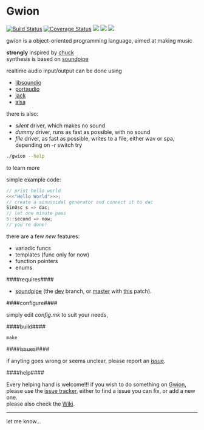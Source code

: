 # Gwion
[![Build Status](https://travis-ci.org/fennecdjay/Gwion.svg?branch=dev)](https://travis-ci.org/fennecdjay/Gwion)
[![Coverage Status](https://coveralls.io/repos/github/fennecdjay/Gwion/badge.svg?branch=dev)](https://coveralls.io/github/fennecdjay/Gwion?branch=dev)
![](http://b.repl.ca/v1/version-pre--pre--alpha-red.svg)
![](https://img.shields.io/badge/version-pre--pre--alpha-red.svg)
![](https://img.shields.io/badge/language-C-yellowgreen.svg)  

gwion is a object-oriented programming language, aimed at making music

**strongly** inspired by [chuck](http://chuck.stanford.edu/)  
synthesis is based on [soundpipe](http://paulbatchelor.github.io/proj/soundpipe.html)  

realtime audio input/output can be done using  
*  [libsoundio](http://libsound.io/)  
*  [portaudio](http://portaudio.com/)  
*  [jack](http://jackaudio.org/)  
*  [alsa](http://alsa-project.org)

there is also:
*  *silent* driver, which makes no sound
*  *dummy* driver, runs as fast as possible, with no sound
*  *file* driver, as fast as possible, writes to a file, either wav or spa, depending on *-r* switch
try
 
```sh
./gwion --help
```

to learn more

simple example code:

```cpp
// print hello world
<<<"Hello World">>>;
// create a sinusoidal generator and connect it to dac  
SinOsc s => dac;  
// let one minute pass  
5::second => now;  
// you're done!
```

there are a few *new* features:  	
	
*  variadic funcs
*  templates (func only for now)
*  function pointers
*  enums

####requires####

* [soundpipe](https://github.com/PaulBatchelor/Soundpipe)
	(the [dev](https://github.com/PaulBatchelor/Soundpipe/tree/dev) branch, or [master](https://github.com/PaulBatchelor/Soundpipe/tree/master) with 
[this](https://gist.github.com/fennecdjay/a5dbc54342bcf6f0c8d5f9a03355580b) patch).

####configure####

simply edit *config.mk* to suit your needs, 

####build####

```
make
```

####issues####

if anyting goes wrong or seems unclear, please report an [issue](https://github.com/fennecdjay/Gwion/issues/new).  

####help####

Every helping hand is welcome!!!
if you wish to do something on [Gwion](https://github.com/fennecdjay/Gwion), please use the [issue tracker](https://github.com/fennecdjay/Gwion/issues),
either to find a issue you can fix, or add a new one.  
please also check the [Wiki](https://github.com/fennecdjay/Gwion/wiki).

---------

let me know...
